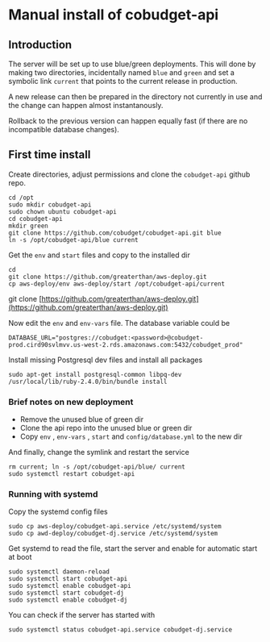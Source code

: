 # Manual install of cobudget-api

## Introduction

The server will be set up to use blue/green deployments. This will done by making two directories, incidentally named `blue` and `green` and set a symbolic link `current` that points to the current release in production.

A new release can then be prepared in the directory not currently in use and the change can happen almost instantanously.

Rollback to the previous version can happen equally fast \(if there are no incompatible database changes\).

## First time install

Create directories, adjust permissions and clone the `cobudget-api` github repo.

```
cd /opt
sudo mkdir cobudget-api
sudo chown ubuntu cobudget-api
cd cobudget-api
mkdir green
git clone https://github.com/cobudget/cobudget-api.git blue
ln -s /opt/cobudget-api/blue current
```

Get the `env` and `start` files and copy to the installed dir

```
cd
git clone https://github.com/greaterthan/aws-deploy.git
cp aws-deploy/env aws-deploy/start /opt/cobudget-api/current
```

git clone [https://github.com/greaterthan/aws-deploy.git](https://github.com/greaterthan/aws-deploy.git)

Now edit the `env`  and `env-vars`  file. The database variable could be

```
DATABASE_URL="postgres://cobudget:<password>@cobudget-prod.cird90svlmvv.us-west-2.rds.amazonaws.com:5432/cobudget_prod"
```

Install missing Postgresql dev files and install all packages

```
sudo apt-get install postgresql-common libpq-dev
/usr/local/lib/ruby-2.4.0/bin/bundle install
```

### Brief notes on new deployment

* Remove the unused blue of green dir
* Clone the api repo into the unused blue or green dir
* Copy `env` , `env-vars` , `start`  and `config/database.yml` to the new dir

And finally, change the symlink and restart the service

```
rm current; ln -s /opt/cobudget-api/blue/ current
sudo systemctl restart cobudget-api
```

### Running with systemd

Copy the systemd config files

```
sudo cp aws-deploy/cobudget-api.service /etc/systemd/system
sudo cp awd-deploy/cobudget-dj.service /etc/systemd/system
```

Get systemd to read the file, start the server and enable for automatic start at boot

```
sudo systemctl daemon-reload
sudo systemctl start cobudget-api
sudo systemctl enable cobudget-api
sudo systemctl start cobudget-dj
sudo systemctl enable cobudget-dj
```

You can check if the server has started with

```
sudo systemctl status cobudget-api.service cobudget-dj.service
```



